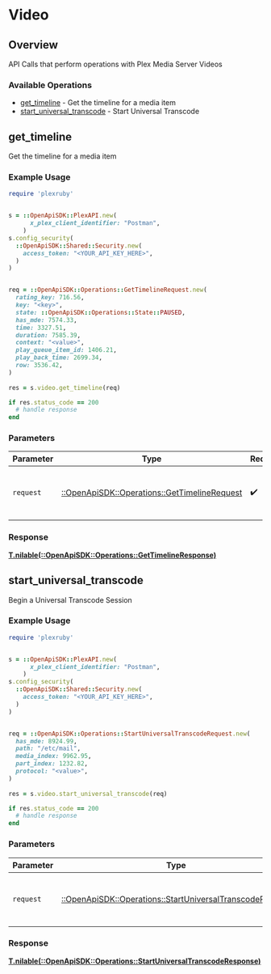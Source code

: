 # Video


## Overview

API Calls that perform operations with Plex Media Server Videos


### Available Operations

* [get_timeline](#get_timeline) - Get the timeline for a media item
* [start_universal_transcode](#start_universal_transcode) - Start Universal Transcode

## get_timeline

Get the timeline for a media item

### Example Usage

```ruby
require 'plexruby'


s = ::OpenApiSDK::PlexAPI.new(
      x_plex_client_identifier: "Postman",
    )
s.config_security(
  ::OpenApiSDK::Shared::Security.new(
    access_token: "<YOUR_API_KEY_HERE>",
  )
)


req = ::OpenApiSDK::Operations::GetTimelineRequest.new(
  rating_key: 716.56,
  key: "<key>",
  state: ::OpenApiSDK::Operations::State::PAUSED,
  has_mde: 7574.33,
  time: 3327.51,
  duration: 7585.39,
  context: "<value>",
  play_queue_item_id: 1406.21,
  play_back_time: 2699.34,
  row: 3536.42,
)
    
res = s.video.get_timeline(req)

if res.status_code == 200
  # handle response
end

```

### Parameters

| Parameter                                                                                     | Type                                                                                          | Required                                                                                      | Description                                                                                   |
| --------------------------------------------------------------------------------------------- | --------------------------------------------------------------------------------------------- | --------------------------------------------------------------------------------------------- | --------------------------------------------------------------------------------------------- |
| `request`                                                                                     | [::OpenApiSDK::Operations::GetTimelineRequest](../../models/operations/gettimelinerequest.md) | :heavy_check_mark:                                                                            | The request object to use for the request.                                                    |


### Response

**[T.nilable(::OpenApiSDK::Operations::GetTimelineResponse)](../../models/operations/gettimelineresponse.md)**


## start_universal_transcode

Begin a Universal Transcode Session

### Example Usage

```ruby
require 'plexruby'


s = ::OpenApiSDK::PlexAPI.new(
      x_plex_client_identifier: "Postman",
    )
s.config_security(
  ::OpenApiSDK::Shared::Security.new(
    access_token: "<YOUR_API_KEY_HERE>",
  )
)


req = ::OpenApiSDK::Operations::StartUniversalTranscodeRequest.new(
  has_mde: 8924.99,
  path: "/etc/mail",
  media_index: 9962.95,
  part_index: 1232.82,
  protocol: "<value>",
)
    
res = s.video.start_universal_transcode(req)

if res.status_code == 200
  # handle response
end

```

### Parameters

| Parameter                                                                                                             | Type                                                                                                                  | Required                                                                                                              | Description                                                                                                           |
| --------------------------------------------------------------------------------------------------------------------- | --------------------------------------------------------------------------------------------------------------------- | --------------------------------------------------------------------------------------------------------------------- | --------------------------------------------------------------------------------------------------------------------- |
| `request`                                                                                                             | [::OpenApiSDK::Operations::StartUniversalTranscodeRequest](../../models/operations/startuniversaltranscoderequest.md) | :heavy_check_mark:                                                                                                    | The request object to use for the request.                                                                            |


### Response

**[T.nilable(::OpenApiSDK::Operations::StartUniversalTranscodeResponse)](../../models/operations/startuniversaltranscoderesponse.md)**

